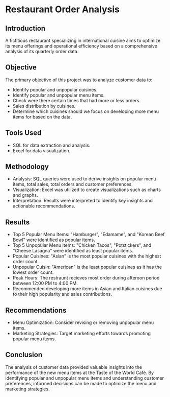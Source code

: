 # Restaurant Order Analysis

## Introduction
A fictitious restaurant specializing in international cuisine aims to optimize its menu offerings and operational efficiency based on a comprehensive analysis of its quarterly order data.

## Objective
The primary objective of this project was to analyze customer data to:
- Identify popular and unpopular cuisines.
- Identify popular and unpopular menu items.
- Check were there certain times that had more or less orders.
- Sales distribution by cuisines.
- Determine which cuisines should we focus on developing more menu items for based on the data.

## Tools Used
- SQL for data extraction and analysis.
- Excel for data visualization.

## Methodology
- Analysis: SQL queries were used to derive insights on popular menu items, total sales, total orders and customer preferences.
- Visualization: Excel was utilized to create visualizations such as charts and graphs.
- Interpretation: Results were interpreted to identify key insights and actionable recommendations.

## Results
- Top 5 Popular Menu Items: "Hamburger", "Edamame", and "Korean Beef Bowl" were identified as popular items.
- Top 5 Unpopular Menu Items: "Chicken Tacos", "Potstickers", and "Cheese Lasagna" were identified as least popular items.
- Popular Cuisines: "Asian" is the most popular cuisines with the highest order count.
- Unpopular Cuisin: "American" is the least popular cuisines as it has the lowest order count.
- Peak Hours: The restraunt recieves most order during afteroon period between 12:00 PM to 4:00 PM.
- Recommended developing more items in Asian and Italian cuisines due to their high popularity and sales contributions.

## Recommendations
- Menu Optimization: Consider revising or removing unpopular menu items.
- Marketing Strategies: Target marketing efforts towards promoting popular menu items.

## Conclusion
The analysis of customer data provided valuable insights into the performance of the new menu items at the Taste of the World Café. By identifying popular and unpopular menu items and understanding customer preferences, informed decisions can be made to optimize the menu and marketing strategies.
